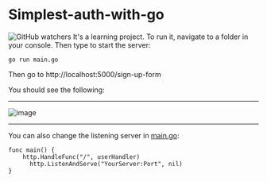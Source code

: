 # Simplest-auth-with-go
<img alt="GitHub watchers" src="https://img.shields.io/github/watchers/DanilKl4/Simplest-auth-with-go?style=social">
It's a learning project. To run it, navigate to a folder in your console. 
Then type to start the server:

`go run main.go`

Then go to http://localhost:5000/sign-up-form

You should see the following:
***
![image](https://user-images.githubusercontent.com/72443284/158067597-26f597e2-206e-464e-9d08-cb4d3552c4fe.png)
***
You can also change the listening server in [main.go](./main.go):


```
func main() {
    http.HandleFunc("/", userHandler)
	  http.ListenAndServe("YourServer:Port", nil)
}
```
